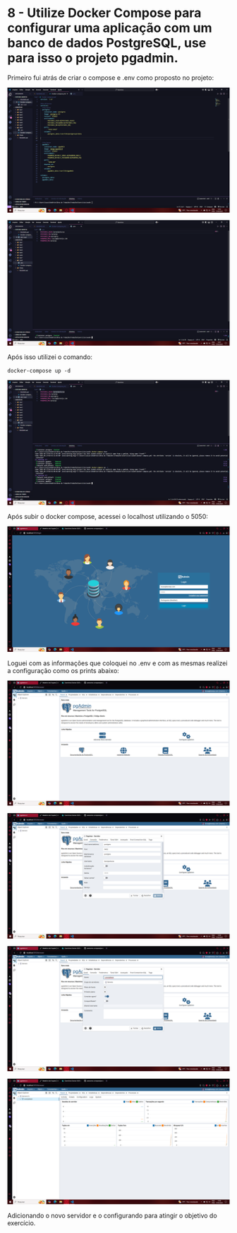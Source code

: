 # 8 - Utilize Docker Compose para configurar uma aplicação com um banco de dados PostgreSQL, use para isso o projeto pgadmin.

Primeiro fui atrás de criar o compose e .env como proposto no projeto:

![print 8.1](/Prints/8.1.png)

![print 8.2](/Prints/8.2.png)

Após isso utilizei o comando:
```
docker-compose up -d
```
![print 8.3](/Prints/8.3.png)

Após subir o docker compose, acessei o localhost utilizando o 5050:

![print 8.4](/Prints/8.4.png)

Loguei com as informações que coloquei no .env e com as mesmas realizei a configuração como os prints abaixo:

![print 8.5](/Prints/8.5.png)

![print 8.6](/Prints/8.6.png)

![print 8.7](/Prints/8.7.png)

![print 8.8](/Prints/8.8.png)

Adicionando o novo servidor e o configurando para atingir o objetivo do exercício.